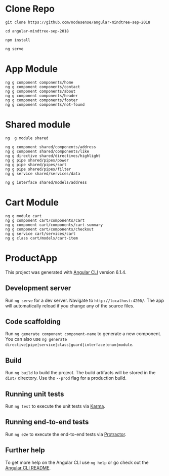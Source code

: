 # Clone Repo

    git clone https://github.com/nodesense/angular-mindtree-sep-2018

    cd angular-mindtree-sep-2018

    npm install

    ng serve

# App Module
    ng g component components/home
    ng g component components/contact
    ng g component components/about
    ng g component components/header
    ng g component components/footer
    ng g component components/not-found

# Shared module
    ng  g module shared

    ng g component shared/components/address
    ng g component shared/components/like
    ng g directive shared/directives/highlight
    ng g pipe shared/pipes/power
    ng g pipe shared/pipes/sort
    ng g pipe shared/pipes/filter
    ng g service shared/services/data

    ng g interface shared/models/address

# Cart Module

    ng g module cart
    ng g component cart/components/cart
    ng g component cart/components/cart-summary
    ng g component cart/components/checkout
    ng g service cart/services/cart
    ng g class cart/models/cart-item




# ProductApp

This project was generated with [Angular CLI](https://github.com/angular/angular-cli) version 6.1.4.

## Development server

Run `ng serve` for a dev server. Navigate to `http://localhost:4200/`. The app will automatically reload if you change any of the source files.

## Code scaffolding

Run `ng generate component component-name` to generate a new component. You can also use `ng generate directive|pipe|service|class|guard|interface|enum|module`.

## Build

Run `ng build` to build the project. The build artifacts will be stored in the `dist/` directory. Use the `--prod` flag for a production build.

## Running unit tests

Run `ng test` to execute the unit tests via [Karma](https://karma-runner.github.io).

## Running end-to-end tests

Run `ng e2e` to execute the end-to-end tests via [Protractor](http://www.protractortest.org/).

## Further help

To get more help on the Angular CLI use `ng help` or go check out the [Angular CLI README](https://github.com/angular/angular-cli/blob/master/README.md).
